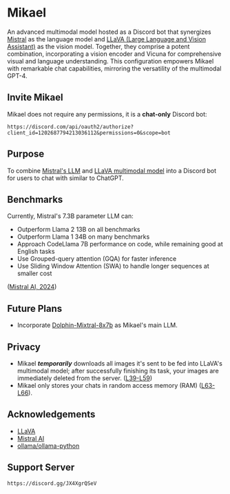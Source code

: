 # Mikael
An advanced multimodal model hosted as a Discord bot that synergizes [Mistral](https://mistral.ai) as the language model and [LLaVA (Large Language and Vision Assistant)](https://llava-vl.github.io) as the vision model. Together, they comprise a potent combination, incorporating a vision encoder and Vicuna for comprehensive visual and language understanding. This configuration empowers Mikael with remarkable chat capabilities, mirroring the versatility of the multimodal GPT-4. 

## Invite Mikael
Mikael does not require any permissions, it is a **chat-only** Discord bot:
```
https://discord.com/api/oauth2/authorize?client_id=1202687794213036112&permissions=0&scope=bot
```
## Purpose
To combine [Mistral's LLM](https://mistral.ai) and [LLaVA multimodal model](https://llava-vl.github.io) into a Discord bot for users to chat with similar to ChatGPT.
## Benchmarks
Currently, Mistral's 7.3B parameter LLM can:
- Outperform Llama 2 13B on all benchmarks
- Outperform Llama 1 34B on many benchmarks
- Approach CodeLlama 7B performance on code, while remaining good at English tasks
- Use Grouped-query attention (GQA) for faster inference
- Use Sliding Window Attention (SWA) to handle longer sequences at smaller cost

([Mistral AI, 2024](https://mistral.ai/news/announcing-mistral-7b/))
## Future Plans
- Incorporate [Dolphin-Mixtral-8x7b](https://huggingface.co/cognitivecomputations/dolphin-2.5-mixtral-8x7b) as Mikael's main LLM.

## Privacy
- Mikael ***temporarily*** downloads all images it's sent to be fed into LLaVA's multimodal model; after successfully finishing its task, your images are immediately deleted from the server. ([L39-L59](https://github.com/ibnaleem/mikael/blob/main/main.py#L39C13-L59C1))
- Mikael only stores your chats in random access memory (RAM) ([L63-L66](https://github.com/ibnaleem/mikael/blob/main/main.py#L63-L66)).

## Acknowledgements
- [LLaVA](https://llava-vl.github.io)
- [Mistral AI](https://mistral.ai)
- [ollama/ollama-python](https://github.com/ollama/ollama-python)

## Support Server
```
https://discord.gg/JX4XgrQSeV
```
